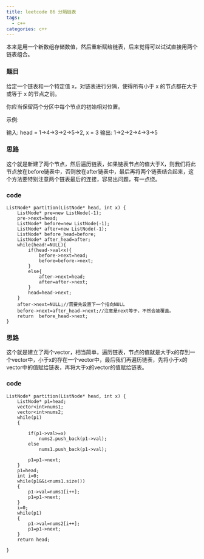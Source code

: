```yaml
---
title: leetcode 86 分隔链表
tags:
  - c++ 
categories: c++ 
---
```

本来是用一个新数组存储数值，然后重新赋给链表，后来觉得可以试试直接用两个链表组合。
<!-- more -->

### 题目
给定一个链表和一个特定值 x，对链表进行分隔，使得所有小于 x 的节点都在大于或等于 x 的节点之前。

你应当保留两个分区中每个节点的初始相对位置。

示例:

输入: head = 1->4->3->2->5->2, x = 3
输出: 1->2->2->4->3->5

### 思路
这个就是新建了两个节点，然后遍历链表，如果链表节点的值大于X，则我们将此节点放在before链表中，否则放在after链表中，最后再将两个链表结合起来，这个方法要特别注意两个链表最后的连接，容易出问题，有一点绕。
### code
    ListNode* partition(ListNode* head, int x) {
        ListNode* pre=new ListNode(-1);
        pre->next=head;
        ListNode* before=new ListNode(-1);
        ListNode* after=new ListNode(-1);
        ListNode* before_head=before;
        ListNode* after_head=after;
        while(head!=NULL){
            if(head->val<x){
                before->next=head;
                before=before->next;
            }
            else{
                after->next=head;
                after=after->next;
            }
            head=head->next;
        }
        after->next=NULL;//需要先设置下一个指向NULL
        before->next=after_head->next;//注意是next等于，不然会被覆盖。
        return  before_head->next;
    }
### 思路
这个就是建立了两个vector，相当简单，遍历链表，节点的值就是大于x的存到一个vector中，小于x的存在一个vector中，最后我们再遍历链表，先将小于x的vector中的值赋给链表，再将大于x的vector的值赋给链表。
### code
    ListNode* partition(ListNode* head, int x) {
        ListNode* p1=head;
        vector<int>nums1;
        vector<int>nums2;
        while(p1)
        {
            
            if(p1->val>=x)
                nums2.push_back(p1->val);
            else
                nums1.push_back(p1->val);
                
            p1=p1->next;
        }
        p1=head;
        int i=0;
        while(p1&&i<nums1.size())
        {
            p1->val=nums1[i++];
            p1=p1->next;
        }
        i=0;
        while(p1)
        {
            p1->val=nums2[i++];
            p1=p1->next;
        }
        return head;
        
    }

